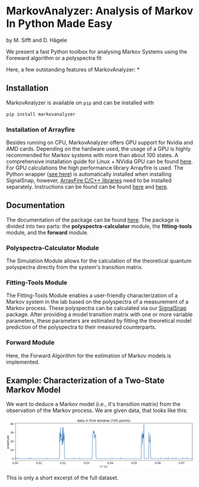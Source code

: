 # MarkovAnalyzer: Analysis of Markov In Python Made Easy 
by M. Sifft and D. Hägele

We present a fast Python toolbox for analysing Markov Systems using the Foreward algorithm or a polyspectra fit

Here, a few outstanding features of MarkovAnalyzer:
* 

## Installation
MarkovAnalyzer is available on `pip` and can be installed with 
```bash
pip install markovanalyzer
```

### Installation of Arrayfire 
Besides running on CPU, MarkovAnalyzer offers GPU support for Nvidia and AMD cards. Depending on the hardware used, the
usage of a GPU is highly recommended for Markov systems with more 
than about 100 states. A comprehensive installation guide for Linux + NVidia GPU can be found [here](https://github.com/MarkusSifft/QuantumCatch/wiki/Installation-Guide). 
For GPU calculations the high performance library Arrayfire is used. The Python wrapper ([see here](https://github.com/arrayfire/arrayfire-python)) 
is automatically installed when installing SignalSnap, however, [ArrayFire C/C++ libraries](https://arrayfire.com/download) need to be installed separately. 
Instructions can be found can be found [here](https://github.com/arrayfire/arrayfire-python) and [here](https://arrayfire.org/docs/installing.htm#gsc.tab=0).

## Documentation
The documentation of the package can be found [here](https://markussifft.github.io/QuantumCatch/). 
The package is divided into two parts: the **polyspectra-calculator** module, the **fitting-tools** module, 
and the **forward** module.
### Polyspectra-Calculator Module
The Simulation Module allows for the calculation of the theoretical quantum 
polyspectra directly from the system's transition matrix.
### Fitting-Tools Module
The Fitting-Tools Module enables a user-friendly characterization of a Markov system in the lab based on the 
polyspectra of a measurement of a Markov process. These polyspectra can be calculated
via our [SignalSnap](https://github.com/MarkusSifft/SignalSnap) package. After providing a model transition matrix with
one or more variable parameters, these parameters are estimated by fitting the theoretical model prediction of the 
polyspectra to their measured counterparts.
### Forward Module
Here, the Forward Algorithm for the estimation of Markov models is implemented.

## Example: Characterization of a Two-State Markov Model
We want to deduce a Markov model (i.e., it's transition matrix) from the observation of the Markov process. We are given 
data, that looks like this:

![two level example trace](Examples/example_data/two_level_example_trace.png)

This is only a short excerpt of the full dataset. 


